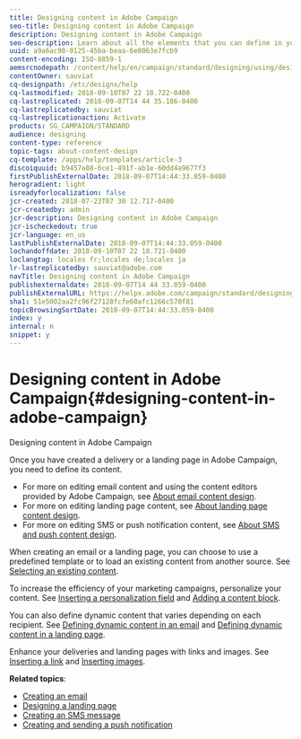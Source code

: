 ```yaml
---
title: Designing content in Adobe Campaign
seo-title: Designing content in Adobe Campaign
description: Designing content in Adobe Campaign
seo-description: Learn about all the elements that you can define in your contents with Adobe Campaign.
uuid: a9a6ac98-0125-45ba-beaa-6e8063e7fcb9
content-encoding: ISO-8859-1
aemsrcnodepath: /content/help/en/campaign/standard/designing/using/designing-content-in-adobe-campaign
contentOwner: sauviat
cq-designpath: /etc/designs/help
cq-lastmodified: 2018-09-10T07 22 18.722-0400
cq-lastreplicated: 2018-09-07T14 44 35.186-0400
cq-lastreplicatedby: sauviat
cq-lastreplicationaction: Activate
products: SG_CAMPAIGN/STANDARD
audience: designing
content-type: reference
topic-tags: about-content-design
cq-template: /apps/help/templates/article-3
discoiquuid: b9457a88-6ce1-491f-ab1e-60dd4a9677f3
firstPublishExternalDate: 2018-09-07T14:44:33.059-0400
herogradient: light
isreadyforlocalization: false
jcr-created: 2018-07-23T07 30 12.717-0400
jcr-createdby: admin
jcr-description: Designing content in Adobe Campaign
jcr-ischeckedout: true
jcr-language: en_us
lastPublishExternalDate: 2018-09-07T14:44:33.059-0400
lochandoffdate: 2018-09-10T07 22 18.721-0400
loclangtag: locales fr;locales de;locales ja
lr-lastreplicatedby: sauviat@adobe.com
navTitle: Designing content in Adobe Campaign
publishexternaldate: 2018-09-07T14 44 33.059-0400
publishExternalURL: https://helpx.adobe.com/campaign/standard/designing/using/designing-content-in-adobe-campaign.html
sha1: 51e5002aa2fc96f27128fcfe60afc1266c570f81
topicBrowsingSortDate: 2018-09-07T14:44:33.059-0400
index: y
internal: n
snippet: y
---
```


# Designing content in Adobe Campaign{#designing-content-in-adobe-campaign}

Designing content in Adobe Campaign

Once you have created a delivery or a landing page in Adobe Campaign, you need to define its content.

* For more on editing email content and using the content editors provided by Adobe Campaign, see [About email content design](../../designing/using/about-email-content-design.md).
* For more on editing landing page content, see [About landing page content design](../../designing/using/about-landing-page-content-design.md).
* For more on editing SMS or push notification content, see [About SMS and push content design](../../designing/using/about-sms-and-push-content-design.md).

When creating an email or a landing page, you can choose to use a predefined template or to load an existing content from another source. See [Selecting an existing content](../../designing/using/selecting-an-existing-content.md).

To increase the efficiency of your marketing campaigns, personalize your content. See [Inserting a personalization field](../../designing/using/inserting-a-personalization-field.md) and [Adding a content block](../../designing/using/adding-a-content-block.md).

You can also define dynamic content that varies depending on each recipient. See [Defining dynamic content in an email](../../designing/using/defining-dynamic-content-in-an-email.md) and [Defining dynamic content in a landing page](../../designing/using/defining-dynamic-content-in-a-landing-page.md).

Enhance your deliveries and landing pages with links and images. See [Inserting a link](../../designing/using/inserting-a-link.md) and [Inserting images](../../designing/using/inserting-images.md).

**Related topics**:

* [Creating an email](../../channels/using/creating-an-email.md)
* [Designing a landing page](../../channels/using/designing-a-landing-page.md)
* [Creating an SMS message](../../channels/using/creating-an-sms-message.md)
* [Creating and sending a push notification](../../channels/using/creating-and-sending-a-push-notification.md)

